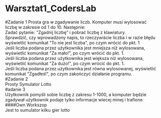 # Warsztat1_CodersLab
#Zadanie 1
Prosta gra w zgadywanie liczb. Komputer musi wylosować liczbę w zakresie od 1 do 10. Następnie:
<br>
    Zadać pytanie: "Zgadnij liczbę" i pobrać liczbę z klawiatury.<br>
    Sprawdzić, czy wprowadzony napis, to rzeczywiście liczba i w razie błędu wyświetlić komunikat "To nie jest liczba", po czym wrócić do pkt. 1<br>
    Jeśli liczba podana przez użytkownika jest mniejsza niż wylosowana, wyświetlić komunikat "Za mało!", po czym wrócić do pkt. 1.<br>
    Jeśli liczba podana przez użytkownika jest większa niż wylosowana, wyświetlić komunikat "Za dużo!", po czym wrócić do pkt. 1.<br>
    Jeśli liczba podana przez użytkownika jest równa wylosowanej, wyświetlić komunikat "Zgadłeś!", po czym zakończyć działanie programu.<br>
#Zadanie 2<br>
Prosty Symulator Lotto<br>
#adanie 3<br>
Użytkownik pomyśli sobie liczbę z zakresu 1-1000, a komputer będzie zgadywał użytkownik podaje tylko informacje wiecej minej i trafione<br>
####Own Workszop<br>
Jest to sumulator kilku  gier lotto
